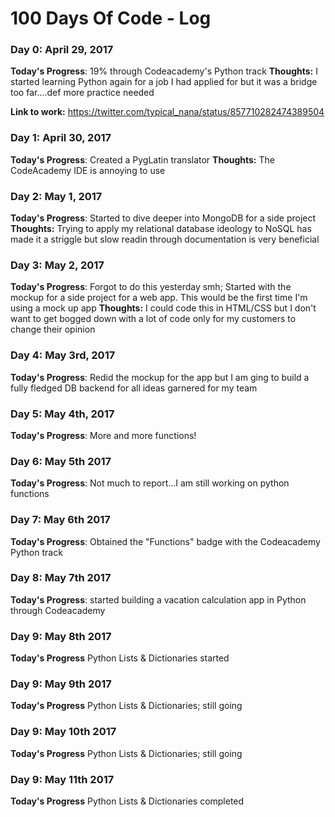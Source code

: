 # 100 Days Of Code - Log

### Day 0: April 29, 2017

**Today's Progress**: 19% through Codeacademy's Python track
**Thoughts:** I started learning Python again for a job I had applied for but it was a bridge too far....def more practice needed

**Link to work:** https://twitter.com/typical_nana/status/857710282474389504

### Day 1: April 30, 2017

**Today's Progress**: Created a PygLatin translator
**Thoughts:** The CodeAcademy IDE is annoying to use

### Day 2: May 1, 2017

**Today's Progress**: Started to dive deeper into MongoDB for a side project
**Thoughts:** Trying to apply my relational database ideology to NoSQL has made it a striggle but slow readin through documentation is very beneficial


### Day 3: May 2, 2017

**Today's Progress**: Forgot to do this yesterday smh; Started with the mockup for a side project for a web app. This would be the first time I'm using a mock up app
**Thoughts:** I could code this in HTML/CSS but I don't want to get bogged down with a lot of code only for my customers to change their opinion

### Day 4: May 3rd, 2017
**Today's Progress**: Redid the mockup for the app but I am ging to build a fully fledged DB backend for all ideas garnered for my team


### Day 5:  May 4th, 2017
**Today's Progress**: More and more functions!

### Day 6: May 5th 2017
**Today's Progress**: Not much to report...I am still working on python functions

### Day 7: May 6th 2017
**Today's Progress**: Obtained the "Functions" badge with the Codeacademy Python track

### Day 8: May 7th 2017
**Today's Progress**: started building a vacation calculation app in Python through Codeacademy

### Day 9: May 8th 2017
**Today's Progress** Python Lists & Dictionaries started
### Day 9: May 9th 2017
**Today's Progress** Python Lists & Dictionaries; still going

### Day 9: May 10th 2017
**Today's Progress** Python Lists & Dictionaries; still going

### Day 9: May 11th 2017
**Today's Progress** Python Lists & Dictionaries completed

